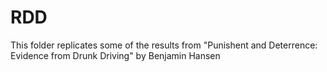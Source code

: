 # RDD
This folder replicates some of the results from "Punishent and Deterrence: Evidence from Drunk Driving" by Benjamin Hansen

